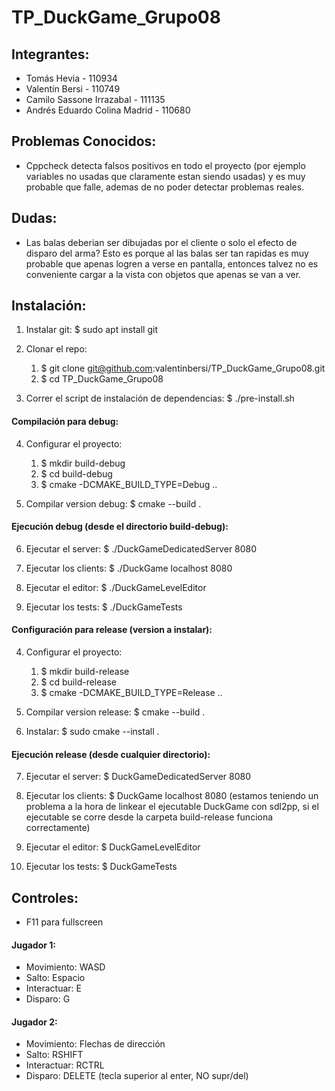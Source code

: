 # TP_DuckGame_Grupo08

## Integrantes:

- Tomás Hevia - 110934
- Valentín Bersi - 110749
- Camilo Sassone Irrazabal - 111135
- Andrés Eduardo Colina Madrid - 110680

## Problemas Conocidos:

- Cppcheck detecta falsos positivos en todo el proyecto (por ejemplo variables no usadas que claramente estan siendo usadas) y es muy probable que falle, ademas de no poder detectar problemas reales.

## Dudas:

- Las balas deberian ser dibujadas por el cliente o solo el efecto de disparo del arma? Esto es porque al las
balas ser tan rapidas es muy probable que apenas logren a verse en pantalla, entonces talvez no es conveniente
cargar a la vista con objetos que apenas se van a ver.

## Instalación:

1. Instalar git: $ sudo apt install git

2. Clonar el repo:
    1. $ git clone git@github.com:valentinbersi/TP_DuckGame_Grupo08.git
    2. $ cd TP_DuckGame_Grupo08

3. Correr el script de instalación de dependencias: $ ./pre-install.sh

#### Compilación para debug:

4. Configurar el proyecto:
    1. $ mkdir build-debug
    2. $ cd build-debug
    3. $ cmake -DCMAKE_BUILD_TYPE=Debug ..

5. Compilar version debug: $ cmake --build .

#### Ejecución debug (desde el directorio build-debug):

6. Ejecutar el server: $ ./DuckGameDedicatedServer 8080

7. Ejecutar los clients: $ ./DuckGame localhost 8080

8. Ejecutar el editor: $ ./DuckGameLevelEditor

9. Ejecutar los tests: $ ./DuckGameTests

#### Configuración para release (version a instalar):

4. Configurar el proyecto:
    1. $ mkdir build-release
    2. $ cd build-release
    3. $ cmake -DCMAKE_BUILD_TYPE=Release ..

5. Compilar version release: \$ cmake --build .

6. Instalar: \$ sudo cmake --install .

#### Ejecución release (desde cualquier directorio):

7. Ejecutar el server: $ DuckGameDedicatedServer 8080

8. Ejecutar los clients: $ DuckGame localhost 8080 (estamos teniendo un problema a la hora de linkear el ejecutable
   DuckGame con sdl2pp, si el ejecutable se corre desde la carpeta build-release funciona correctamente)

9. Ejecutar el editor: $ DuckGameLevelEditor

10. Ejecutar los tests: $ DuckGameTests


## Controles:

* F11 para fullscreen

#### Jugador 1:
* Movimiento: WASD
* Salto: Espacio
* Interactuar: E
* Disparo: G

#### Jugador 2:
* Movimiento: Flechas de dirección
* Salto: RSHIFT
* Interactuar: RCTRL
* Disparo: DELETE (tecla superior al enter, NO supr/del)


